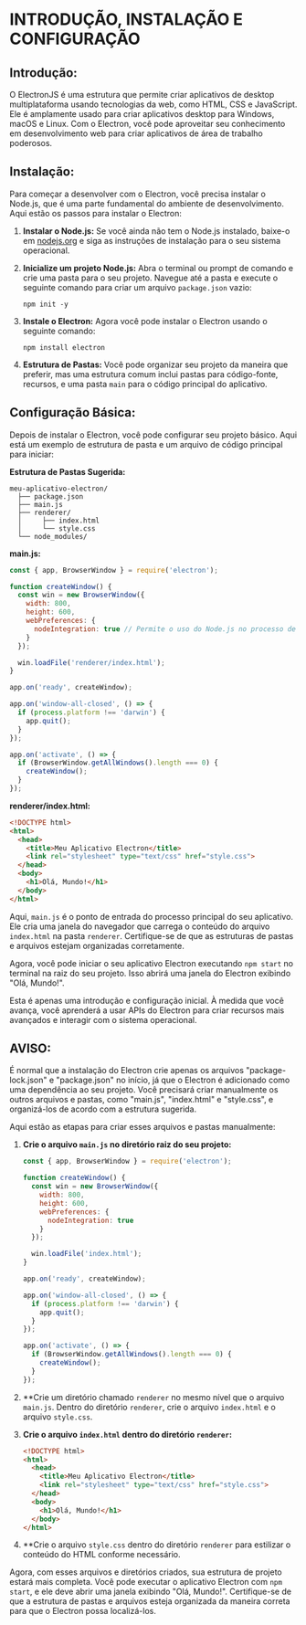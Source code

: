 # INTRODUÇÃO, INSTALAÇÃO E CONFIGURAÇÃO
## Introdução:
O ElectronJS é uma estrutura que permite criar aplicativos de desktop multiplataforma usando tecnologias da web, como HTML, CSS e JavaScript. Ele é amplamente usado para criar aplicativos desktop para Windows, macOS e Linux. Com o Electron, você pode aproveitar seu conhecimento em desenvolvimento web para criar aplicativos de área de trabalho poderosos.

## Instalação:
Para começar a desenvolver com o Electron, você precisa instalar o Node.js, que é uma parte fundamental do ambiente de desenvolvimento. Aqui estão os passos para instalar o Electron:

1. **Instalar o Node.js:** Se você ainda não tem o Node.js instalado, baixe-o em [nodejs.org](https://nodejs.org/) e siga as instruções de instalação para o seu sistema operacional.

2. **Inicialize um projeto Node.js:** Abra o terminal ou prompt de comando e crie uma pasta para o seu projeto. Navegue até a pasta e execute o seguinte comando para criar um arquivo `package.json` vazio:

   ```
   npm init -y
   ```

3. **Instale o Electron:** Agora você pode instalar o Electron usando o seguinte comando:

   ```
   npm install electron
   ```

4. **Estrutura de Pastas:** Você pode organizar seu projeto da maneira que preferir, mas uma estrutura comum inclui pastas para código-fonte, recursos, e uma pasta `main` para o código principal do aplicativo.

## Configuração Básica:
Depois de instalar o Electron, você pode configurar seu projeto básico. Aqui está um exemplo de estrutura de pasta e um arquivo de código principal para iniciar:

**Estrutura de Pastas Sugerida:**

```
meu-aplicativo-electron/
  ├── package.json
  ├── main.js
  ├── renderer/
  │     ├── index.html
  │     └── style.css
  └── node_modules/
```

**main.js:**

```javascript
const { app, BrowserWindow } = require('electron');

function createWindow() {
  const win = new BrowserWindow({
    width: 800,
    height: 600,
    webPreferences: {
      nodeIntegration: true // Permite o uso do Node.js no processo de renderização
    }
  });

  win.loadFile('renderer/index.html');
}

app.on('ready', createWindow);

app.on('window-all-closed', () => {
  if (process.platform !== 'darwin') {
    app.quit();
  }
});

app.on('activate', () => {
  if (BrowserWindow.getAllWindows().length === 0) {
    createWindow();
  }
});
```

**renderer/index.html:**

```html
<!DOCTYPE html>
<html>
  <head>
    <title>Meu Aplicativo Electron</title>
    <link rel="stylesheet" type="text/css" href="style.css">
  </head>
  <body>
    <h1>Olá, Mundo!</h1>
  </body>
</html>
```

Aqui, `main.js` é o ponto de entrada do processo principal do seu aplicativo. Ele cria uma janela do navegador que carrega o conteúdo do arquivo `index.html` na pasta `renderer`. Certifique-se de que as estruturas de pastas e arquivos estejam organizadas corretamente.

Agora, você pode iniciar o seu aplicativo Electron executando `npm start` no terminal na raiz do seu projeto. Isso abrirá uma janela do Electron exibindo "Olá, Mundo!".

Esta é apenas uma introdução e configuração inicial. À medida que você avança, você aprenderá a usar APIs do Electron para criar recursos mais avançados e interagir com o sistema operacional.

## AVISO:
É normal que a instalação do Electron crie apenas os arquivos "package-lock.json" e "package.json" no início, já que o Electron é adicionado como uma dependência ao seu projeto. Você precisará criar manualmente os outros arquivos e pastas, como "main.js", "index.html" e "style.css", e organizá-los de acordo com a estrutura sugerida.

Aqui estão as etapas para criar esses arquivos e pastas manualmente:

1. **Crie o arquivo `main.js` no diretório raiz do seu projeto:**

   ```javascript
   const { app, BrowserWindow } = require('electron');

   function createWindow() {
     const win = new BrowserWindow({
       width: 800,
       height: 600,
       webPreferences: {
         nodeIntegration: true
       }
     });

     win.loadFile('index.html');
   }

   app.on('ready', createWindow);

   app.on('window-all-closed', () => {
     if (process.platform !== 'darwin') {
       app.quit();
     }
   });

   app.on('activate', () => {
     if (BrowserWindow.getAllWindows().length === 0) {
       createWindow();
     }
   });
   ```

2. **Crie um diretório chamado `renderer` no mesmo nível que o arquivo `main.js`. Dentro do diretório `renderer`, crie o arquivo `index.html` e o arquivo `style.css`.

3. **Crie o arquivo `index.html` dentro do diretório `renderer`:**

   ```html
   <!DOCTYPE html>
   <html>
     <head>
       <title>Meu Aplicativo Electron</title>
       <link rel="stylesheet" type="text/css" href="style.css">
     </head>
     <body>
       <h1>Olá, Mundo!</h1>
     </body>
   </html>
   ```

4. **Crie o arquivo `style.css` dentro do diretório `renderer` para estilizar o conteúdo do HTML conforme necessário.

Agora, com esses arquivos e diretórios criados, sua estrutura de projeto estará mais completa. Você pode executar o aplicativo Electron com `npm start`, e ele deve abrir uma janela exibindo "Olá, Mundo!". Certifique-se de que a estrutura de pastas e arquivos esteja organizada da maneira correta para que o Electron possa localizá-los.


